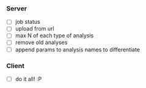### Server
- [ ] job status
- [ ] upload from url
- [ ] max N of each type of analysis
- [ ] remove old analyses
- [ ] append params to analysis names to differentiate

### Client
- [ ] do it all! :P